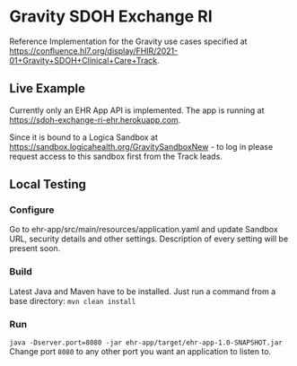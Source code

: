 # Gravity SDOH Exchange RI
Reference Implementation for the Gravity use cases specified at https://confluence.hl7.org/display/FHIR/2021-01+Gravity+SDOH+Clinical+Care+Track.
## Live Example
Currently only an EHR App API is implemented. The app is running at https://sdoh-exchange-ri-ehr.herokuapp.com.

Since it is bound to a Logica Sandbox at https://sandbox.logicahealth.org/GravitySandboxNew - to log in please request access to this sandbox first from the Track leads.
## Local Testing
### Configure
Go to ehr-app/src/main/resources/application.yaml and update Sandbox URL, security details and other settings. Description of every setting will be present soon.
### Build
Latest Java and Maven have to be installed. Just run a command from a base directory:
```mvn clean install```
### Run
```java -Dserver.port=8080 -jar ehr-app/target/ehr-app-1.0-SNAPSHOT.jar```
Change port `8080` to any other port you want an application to listen to.
